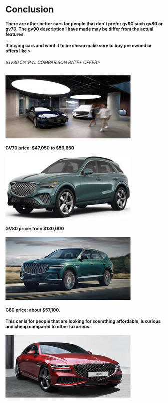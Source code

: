 <h1> Conclusion</h1>
<h4> There are other better cars for people that don't prefer gv90 such gv80 or gv70. The gv90 description I have made may be differ from the actual features.</h4>
<h4> If buying cars and want it to be cheap make sure to buy pre owned or offers like ></h4>
<h6>(GV80 5% P.A.
COMPARISON RATE* OFFER> </h6>
<img src="prefer" width="400" height="200" />

<h4> GV70 price: $47,050 to  $59,650</h4>

<img src="gv70 yoo" width="400" height="200" />

<h4> GV80 price: from $130,000 </h4>


<img src="gv80 for once" width="400" height="200" />


<h4> G80 price: about $57,100.</h4>
  
 <h4 allign="center"> This car is for people that are looking for soemthing affordable, luxurious and cheap compared to other luxurious . </h4>

<img src="genesis_g80.webp" width="400" height="200" />   



